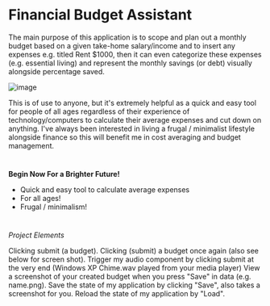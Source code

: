 # Financial Budget Assistant

The main purpose of this application is to scope and plan out a monthly budget based on a given take-home salary/income
and to insert any expenses e.g. titled Rent $1000, then it can even categorize these expenses (e.g. essential living)
and represent the monthly savings (or debt) visually alongside percentage saved.

![image](https://img.huffingtonpost.com/asset/5d8bf2c91e000058007256ab.jpeg?ops=scalefit_720_noupscale)

This is of use to anyone, but it's extremely helpful as a quick and easy tool for people of all ages
regardless of their experience of technology/computers to calculate their average expenses and cut down on anything.
I've always been interested in living a frugal / minimalist lifestyle alongside finance so this will benefit me in cost 
averaging and budget management. 
#
**Begin Now For a Brighter Future!**
- Quick and easy tool to calculate average expenses
- For all ages!
- Frugal / minimalism!
#


 
*Project Elements*

Clicking submit (a budget).
Clicking (submit) a budget once again (also see below for screen shot).
Trigger my audio component by clicking submit at the very end (Windows XP Chime.wav played from your media
player) 
View a screenshot of your created budget when you press "Save" in data (e.g. name.png).
Save the state of my application by clicking "Save", also takes a screenshot for you.
Reload the state of my application by "Load".
 
